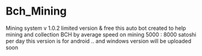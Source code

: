 # Bch_Mining
Mining system v 1.0.2  limited version & free 
this auto bot created to help mining and collection BCH by average speed on mining  5000 : 8000 satoshi per day
this version is for android .. and windows version will be uploaded soon 

